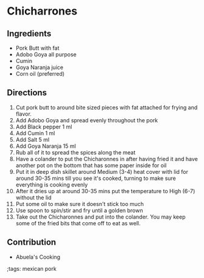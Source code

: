 # Chicharrones

## Ingredients
- Pork Butt with fat
- Adobo Goya all purpose
- Cumin
- Goya Naranja juice
- Corn oil (preferred)

## Directions

1. Cut pork butt to around bite sized pieces with fat attached for frying and flavor.
2. Add Adobo Goya and spread evenly throughout the pork
3. Add Black pepper 1 ml
4. Add Cumin 1 ml
5. Add Salt 5 ml
6. Add Goya Naranja 15 ml
7. Rub all of it to spread the spices along the meat
8. Have a colander to put the Chicharonnes in after having fried it and have another pot on the bottom that has some paper inside for oil
9. Put it in deep dish skillet around Medium (3-4) heat cover with lid for around 30-35 mins till you see it's cooked, turning to make sure everything is cooking evenly
10. After it dries up at around 30-35 mins put the temperature to High (6-7) without the lid
11. Put some oil to make sure it doesn't stick too much
12. Use spoon to spin/stir and fry until a golden brown
13. Take out the Chicharonnes and put into the colander. You may keep some of the fried bits that come off to eat as well.

## Contribution

- Abuela's Cooking

;tags: mexican pork
